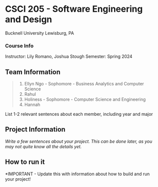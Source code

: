 # CSCI 205 - Software Engineering and Design
Bucknell University
Lewisburg, PA
### Course Info
Instructor: Lily Romano, Joshua Stough
Semester: Spring 2024
## Team Information
>1. Ellyn Ngo - Sophomore - Business Analytics and Computer Science
>2. Rahul 
>3. Holiness - Sophomore - Computer Science and Engineering
>4. Hannah



List 1-2 relevant sentences about each member, including year and major
## Project Information
*Write a few sentences about your project. This can be done later, as you
may not quite know all the details yet.*
## How to run it
*IMPORTANT - Update this with information about how to build and run your
project!